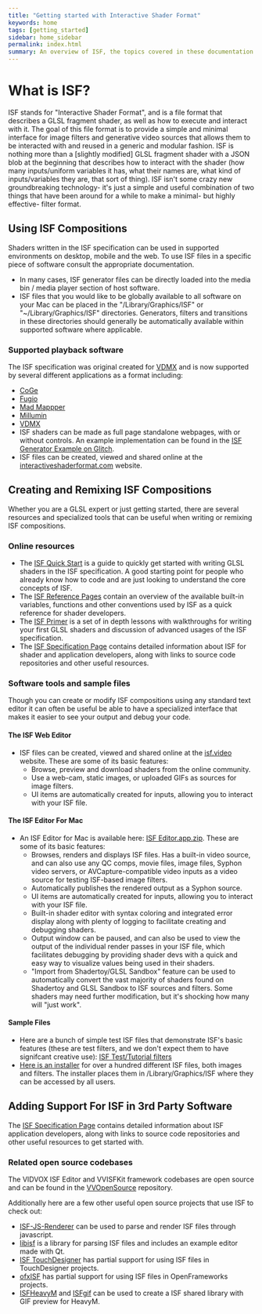 ```yaml
---
title: "Getting started with Interactive Shader Format"
keywords: home
tags: [getting_started]
sidebar: home_sidebar
permalink: index.html
summary: An overview of ISF, the topics covered in these documentation pages and related resources.
---
```


# What is ISF?

ISF stands for "Interactive Shader Format", and is a file format that describes a GLSL fragment shader, as well as how to execute and interact with it. The goal of this file format is to provide a simple and minimal interface for image filters and generative video sources that allows them to be interacted with and reused in a generic and modular fashion. ISF is nothing more than a [slightly modified] GLSL fragment shader with a JSON blob at the beginning that describes how to interact with the shader (how many inputs/uniform variables it has, what their names are, what kind of inputs/variables they are, that sort of thing). ISF isn't some crazy new groundbreaking technology- it's just a simple and useful combination of two things that have been around for a while to make a minimal- but highly effective- filter format.

## Using ISF Compositions

Shaders written in the ISF specification can be used in supported environments on desktop, mobile and the web.  To use ISF files in a specific piece of software consult the appropriate documentation.

- In many cases, ISF generator files can be directly loaded into the media bin / media player section of host software.
- ISF files that you would like to be globally available to all software on your Mac can be placed in the "/Library/Graphics/ISF" or "~/Library/Graphics/ISF" directories.  Generators, filters and transitions in these directories should generally be automatically available within supported software where applicable.

### Supported playback software

The ISF specification was original created for [VDMX](http://vidvox.net) and is now supported by several different applications as a format including:
- [CoGe](https://imimot.com/cogevj/)
- [Fugio](http://www.bigfug.com/software/fugio/)
- [Mad Mappper](http://madmapper.com/)
- [Millumin](http://www.millumin.com/)
- [VDMX](http://vidvox.net)
- ISF shaders can be made as full page standalone webpages, with or without controls.  An example implementation can be found in the [ISF Generator Example on Glitch](https://glitch.com/edit/#!/isf-example?path=README.md).
- ISF files can be created, viewed and shared online at the [interactiveshaderformat.com](http://interactiveshaderformat.com) website.

## Creating and Remixing ISF Compositions

Whether you are a GLSL expert or just getting started, there are several resources and specialized tools that can be useful when writing or remixing ISF compositions.

### Online resources

- The [ISF Quick Start](quickstart) is a guide to quickly get started with writing GLSL shaders in the ISF specification.  A good starting point for people who already know how to code and are just looking to understand the core concepts of ISF.
- The [ISF Reference Pages](ref_index) contain an overview of the available built-in variables, functions and other conventions used by ISF as a quick reference for shader developers.
- The [ISF Primer](primer_index) is a set of in depth lessons with walkthroughs for writing your first GLSL shaders and discussion of advanced usages of the ISF specification.
- The [ISF Specification Page](https://github.com/mrRay/ISF_Spec/) contains detailed information about ISF for shader and application developers, along with links to source code repositories and other useful resources.

### Software tools and sample files

Though you can create or modify ISF compositions using any standard text editor it can often be useful be able to have a specialized interface that makes it easier to see your output and debug your code.

#### The ISF Web Editor

- ISF files can be created, viewed and shared online at the [isf.video](http://interactiveshaderformat.com) website.  These are some of its basic features:
	- Browse, preview and download shaders from the online community.
	- Use a web-cam, static images, or uploaded GIFs as sources for image filters.
	- UI items are automatically created for inputs, allowing you to interact with your ISF file.

#### The ISF Editor For Mac

- An ISF Editor for Mac is available here: 
[ISF Editor.app.zip](https://www.vidvox.net/download/ISF_Editor_2.9.7.3.dmg).  These are some of its basic features:
  - Browses, renders and displays ISF files. Has a built-in video source, and can also use any QC comps, movie files, image files, Syphon video servers, or AVCapture-compatible video inputs as a video source for testing ISF-based image filters.
  - Automatically publishes the rendered output as a Syphon source.
  - UI items are automatically created for inputs, allowing you to interact with your ISF file.
  - Built-in shader editor with syntax coloring and integrated error display along with plenty of logging to facilitate creating and debugging shaders.
  - Output window can be paused, and can also be used to view the output of the individual render passes in your ISF file, which facilitates debugging by providing shader devs with a quick and easy way to visualize values being used in their shaders.
  - "Import from Shadertoy/GLSL Sandbox" feature can be used to automatically convert the vast majority of shaders found on Shadertoy and GLSL Sandbox to ISF sources and filters. Some shaders may need further modification, but it's shocking how many will "just work".

#### Sample Files

- Here are a bunch of simple test ISF files that demonstrate ISF's basic features (these are test filters, and we don't expect them to have signifcant creative use):
[ISF Test/Tutorial filters](http://vidvox.net/rays_oddsnends/ISF%20tests+tutorials.zip)
- [Here is an installer](http://www.vidvox.net/rays_oddsnends/Vidvox%20ISF%20resources.pkg.zip) for over a hundred different ISF files, both images and filters.  The installer places them in /Library/Graphics/ISF where they can be accessed by all users.

## Adding Support For ISF in 3rd Party Software

The [ISF Specification Page](https://github.com/mrRay/ISF_Spec/) contains detailed information about ISF application developers, along with links to source code repositories and other useful resources to get started with.

### Related open source codebases

The VIDVOX ISF Editor and VVISFKit framework codebases are open source and can be found in the [VVOpenSource](https://github.com/mrRay/vvopensource) repository.

Additionally here are a few other useful open source projects that use ISF to check out:
- [ISF-JS-Renderer](https://www.github.com/msfeldstein/ISF-JS-Renderer) can be used to parse and render ISF files through javascript.
- [libisf](https://github.com/jcelerier/libisf) is a library for parsing ISF files and includes an example editor made with Qt.
- [ISF TouchDesigner](https://github.com/marcinbiegun/isf-touchdesigner) has partial support for using ISF files in TouchDesigner projects.
- [ofxISF](https://github.com/satoruhiga/ofxISF) has partial support for using ISF files in OpenFrameworks projects.
- [ISFHeavyM](https://github.com/sophiadigitalart/ISFHeavyM) and [ISFgif](https://github.com/sophiadigitalart/ISFGif) can be used to create a ISF shared library with GIF preview for HeavyM.